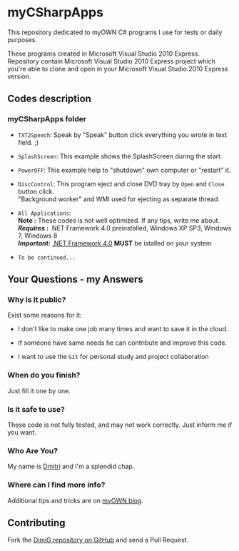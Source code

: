 myCSharpApps
============
This repository dedicated to myOWN C# programs I use for tests or daily purposes.

These programs created in Microsoft Visual Studio 2010 Express. Repository contain 
Microsoft Visual Studio 2010 Express project which you're able to clone and open in your 
Microsoft Visual Studio 2010 Express version.

Codes description
-------------------

### myCSharpApps folder

* `TXT2Speech`: Speak by "Speak" button click everything you wrote in text field. ;)
* `SplashScreen`: This example shows the SplashScreen during the start.
* `PowerOFF`: This example help to "shutdown" own computer or "restart" it.
* `DiscControl`: This program eject and close DVD tray by `Open` and `Close` button click.<br>
   "Background worker" and WMI used for ejecting as separate thread.

* `All Applications`:<br>
   **Note :** These codes is not well optimized. If any tips, write me about.<br>
   ***Requires :*** .NET Framework 4.0 preinstalled, Windows XP SP3, Windows 7, Windows 8<br>
   ***Important:*** [.NET Framework 4.0][microsoft] **MUST** be istalled on your system

* `To be continued...`

Your Questions - my Answers
---------------------------

### Why is it public?

Exist some reasons for it:

* I don't like to make one job many times and want to save it in the cloud.

* If someone have same needs he can contribute and improve this code.

* I want to use the `Git` for personal study and project collaboration

### When do you finish?

Just fill it one by one.

### Is it safe to use?

These code is not fully tested, and may not work correctly. Just inform me if you want.

### Who Are You?

My name is [Dmitri][dimig] and I'm a splendid chap.

### Where can I find more info?

Additional tips and tricks are on [myOWN blog][homepage].

Contributing
------------

Fork the [DimiG repository on GitHub](https://github.com/dimig) and
send a Pull Request.

[homepage]:http://dimig.blogspot.com
[dimig]:http://dimig.blogspot.com
[microsoft]:http://www.microsoft.com/net
